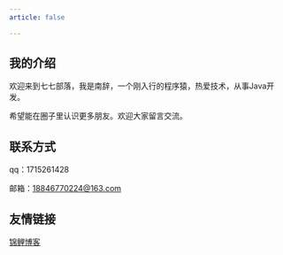 ```yaml
---
article: false

---
```


## 我的介绍

欢迎来到七七部落，我是南辞，一个刚入行的程序猿，热爱技术，从事Java开发。

希望能在圈子里认识更多朋友。欢迎大家留言交流。

## 联系方式
qq：1715261428

邮箱：18846770224@163.com

## 友情链接
[锦鲤博客](http://www.dreamagain.top)
